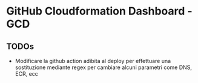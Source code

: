 # GitHub Cloudformation Dashboard - GCD

## TODOs
- Modificare la github action adibita al deploy per effettuare una sostituzione mediante regex per cambiare alcuni parametri come DNS, ECR, ecc
